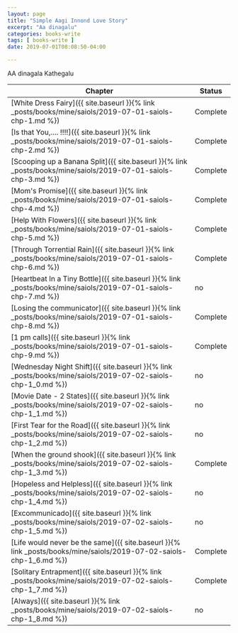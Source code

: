 ```yaml
---
layout: page
title: "Simple Aagi Innond Love Story"
excerpt: "Aa dinagalu"
categories: books-write
tags: [ books-write ]
date: 2019-07-01T08:08:50-04:00

---
```


AA dinagala Kathegalu

| Chapter | Status |
|-------|-------|
| [White Dress Fairy]({{ site.baseurl }}{% link _posts/books/mine/saiols/2019-07-01-saiols-chp-1.md  %})| Complete|
|[Is that You,.... !!!!]({{ site.baseurl }}{% link _posts/books/mine/saiols/2019-07-01-saiols-chp-2.md  %})|Complete|
|[Scooping up a Banana Split]({{ site.baseurl }}{% link _posts/books/mine/saiols/2019-07-01-saiols-chp-3.md  %}) |Complete|
|[Mom's Promise]({{ site.baseurl }}{% link _posts/books/mine/saiols/2019-07-01-saiols-chp-4.md  %})|Complete|
|[Help With Flowers]({{ site.baseurl }}{% link _posts/books/mine/saiols/2019-07-01-saiols-chp-5.md  %})|Complete|
|[Through Torrential Rain]({{ site.baseurl }}{% link _posts/books/mine/saiols/2019-07-01-saiols-chp-6.md  %})|Complete|
|[Heartbeat In a Tiny Bottle]({{ site.baseurl }}{% link _posts/books/mine/saiols/2019-07-01-saiols-chp-7.md  %})|no|
|[Losing the communicator]({{ site.baseurl }}{% link _posts/books/mine/saiols/2019-07-01-saiols-chp-8.md  %})|Complete|
|[1 pm calls]({{ site.baseurl }}{% link _posts/books/mine/saiols/2019-07-01-saiols-chp-9.md  %})|Complete|
|[Wednesday Night Shift]({{ site.baseurl }}{% link _posts/books/mine/saiols/2019-07-02-saiols-chp-1_0.md  %})|no|
|[Movie Date - 2 States]({{ site.baseurl }}{% link _posts/books/mine/saiols/2019-07-02-saiols-chp-1_1.md  %})|no|
|[First Tear for the Road]({{ site.baseurl }}{% link _posts/books/mine/saiols/2019-07-02-saiols-chp-1_2.md  %})|no|
|[When the ground shook]({{ site.baseurl }}{% link _posts/books/mine/saiols/2019-07-02-saiols-chp-1_3.md  %})|Complete|
|[Hopeless and Helpless]({{ site.baseurl }}{% link _posts/books/mine/saiols/2019-07-02-saiols-chp-1_4.md  %})|no|
|[Excommunicado]({{ site.baseurl }}{% link _posts/books/mine/saiols/2019-07-02-saiols-chp-1_5.md  %})|no|
|[Life would never be the same]({{ site.baseurl }}{% link _posts/books/mine/saiols/2019-07-02-saiols-chp-1_6.md  %})|Complete|
|[Solitary Entrapment]({{ site.baseurl }}{% link _posts/books/mine/saiols/2019-07-02-saiols-chp-1_7.md  %})|Complete|
|[Always]({{ site.baseurl }}{% link _posts/books/mine/saiols/2019-07-02-saiols-chp-1_8.md  %})|no|
